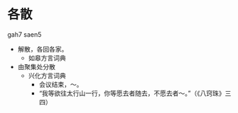 # 各散
gah7 saen5
+ 解散，各回各家。
  * 如皋方言词典
+ 由聚集处分散
  * 兴化方言词典
    - 会议结束，～。
    - “我等欲往太行山一行，你等愿去者随去，不愿去者～。”（《八窍珠》三四）
